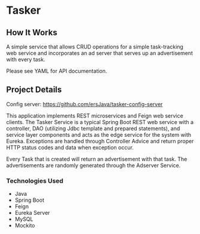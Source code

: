 # Tasker

## How It Works

A simple service that allows CRUD operations for a simple task-tracking web service and incorporates an ad server that serves up an advertisement with every task.

Please see YAML for API documentation.

## Project Details

Config server: https://github.com/ersJava/tasker-config-server

This application implements REST microservices and Feign web service clients. The Tasker Service is a typical Spring Boot REST web service with a controller, DAO (utilizing Jdbc template and prepared statements), and service layer components and acts as the edge service for the system with Eureka. Exceptions are handled through Controller Advice and return proper HTTP status codes and data when exception occur.

Every Task that is created will return an advertisement with that task. The advertisements are randomly generated through the Adserver Service.

### Technologies Used
* Java
* Spring Boot
* Feign
* Eureka Server
* MySQL
* Mockito
